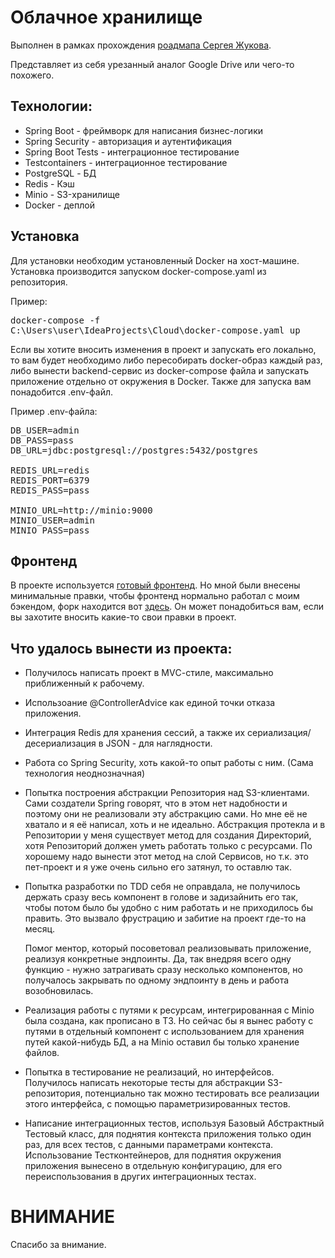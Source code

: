 <h1>Облачное хранилище</h1>

<p>
Выполнен в рамках прохождения <a href="https://zhukovsd.github.io/java-backend-learning-course/projects/cloud-file-storage/">роадмапа Сергея Жукова</a>.
</p>

<p>
Представляет из себя урезанный аналог Google Drive или чего-то похожего. 
</p>

<h2>Технологии:</h2>

<ul>
<li>Spring Boot - фреймворк для написания бизнес-логики</li>
<li>Spring Security - авторизация и аутентификация</li>
<li>Spring Boot Tests - интеграционное тестирование</li>
<li>Testcontainers - интеграционное тестирование</li>
<li>PostgreSQL - БД</li>
<li>Redis - Кэш</li>
<li>Minio - S3-хранилище</li>
<li>Docker - деплой</li>
</ul>

<h2>Установка</h2>

<p>
Для установки необходим установленный Docker на хост-машине. 
Установка производится запуском docker-compose.yaml из репозитория. 
</p>

Пример: <pre>docker-compose -f C:\Users\user\IdeaProjects\Cloud\docker-compose.yaml up</pre>

<p>
Если вы хотите вносить изменения в проект и запускать его локально, то вам будет необходимо 
либо пересобирать docker-образ каждый раз, либо вынести backend-сервис из docker-compose файла и запускать приложение 
отдельно от окружения в Docker. 
Также для запуска вам понадобится .env-файл. 
</p>

Пример .env-файла:

<pre>
DB_USER=admin
DB_PASS=pass
DB_URL=jdbc:postgresql://postgres:5432/postgres

REDIS_URL=redis
REDIS_PORT=6379
REDIS_PASS=pass

MINIO_URL=http://minio:9000
MINIO_USER=admin
MINIO_PASS=pass
</pre>

<h2>Фронтенд</h2>

<p>
В проекте используется <a href="https://github.com/MrShoffen/roadmap-cloud-storage-frontend">готовый фронтенд</a>. 
Но мной были внесены минимальные правки, чтобы фронтенд нормально работал с моим бэкендом, форк находится вот <a href="https://github.com/GogAndMagog/cloud-frontend-2">здесь</a>. 
Он может понадобиться вам, если вы захотите вносить какие-то свои правки в проект.
</p>

<h2>Что удалось вынести из проекта:</h2>

<ul>
<li>
<p>
Получилось написать проект в MVС-стиле, максимально приближенный к рабочему.
</p>
</li>
<li>
<p>
Использоание @ControllerAdvice как единой точки отказа приложения.
</p>
</li>
<li>
<p>
Интеграция Redis для хранения сессий, а также их сериализация/десериализация в JSON - для наглядности.
</p>
</li>
<li>
<p>
Работа со Spring Security, хоть какой-то опыт работы с ним. (Сама технология неоднозначная) 
</p>
</li>
<li>
<p>
Попытка построения абстракции Репозитория над S3-клиентами. 
Сами создатели Spring говорят, что в этом нет надобности и поэтому они не реализовали эту абстракцию сами. 
Но мне её не хватало и я её написал, хоть и не идеально. Абстракция протекла и в Репозитории у меня существует метод 
для создания Директорий, хотя Репозиторий должен уметь работать только с ресурсами. По хорошему надо вынести этот метод 
на слой Сервисов, но т.к. это пет-проект и я уже очень сильно его затянул, то оставлю так.  
</p>
</li>
<li>
<p>
Попытка разработки по TDD себя не оправдала, не получилось держать сразу весь компонент в голове и задизайнить его так, 
чтобы потом было бы удобно с ним работать и не приходилось бы править. Это вызвало фрустрацию и забитие на проект где-то 
на месяц.
</p>

<p>
Помог ментор, который посоветовал реализовывать приложение, реализуя конкретные эндпоинты. Да, так внедряя всего одну функцию 
- нужно затрагивать сразу несколько компонентов, но получалось закрывать по одному эндпоинту в день и работа возобновилась. 
</p>
</li>
<li>
<p>
Реализация работы с путями к ресурсам, интегрированная с Minio была создана, как прописано в ТЗ. 
Но сейчас бы я вынес работу с путями в отдельный компонент с использованием для хранения путей какой-нибудь БД, 
а на Minio оставил бы только хранение файлов.
</p>
</li>
<li>
<p>
Попытка в тестирование не реализаций, но интерфейсов. Получилось написать некоторые тесты для абстракции S3-репозитория, 
потенциально так можно тестировать все реализации этого интерфейса, с помощью параметризированных тестов. 
</p>
</li>
<li>
<p>
Написание интеграционных тестов, используя Базовый Абстрактный Тестовый класс, для поднятия контекста приложения только 
один раз, для всех тестов, с данными параметрами контекста. Использование Тестконтейнеров, для поднятия окружения 
приложения вынесено в отдельную конфигурацию, для его переиспользования в других интеграционных тестах. 
</p>
</li>
</ul>

<h1>ВНИМАНИЕ</h1>
<p>
Спасибо за внимание. 
</p>
